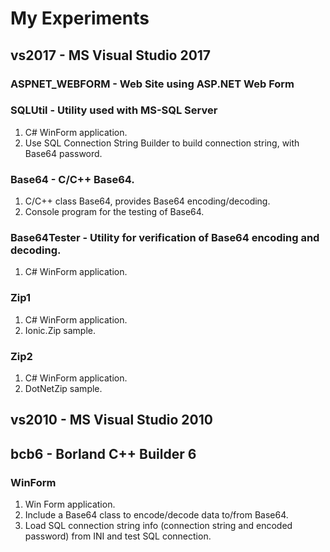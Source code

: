 # My Experiments
## vs2017 - MS Visual Studio 2017
### ASPNET_WEBFORM - Web Site using ASP.NET Web Form
### SQLUtil - Utility used with MS-SQL Server
1. C# WinForm application.
1. Use SQL Connection String Builder to build connection string, with Base64 password.
### Base64 - C/C++ Base64.
1. C/C++ class Base64, provides Base64 encoding/decoding.
1. Console program for the testing of Base64.
### Base64Tester - Utility for verification of Base64 encoding and decoding.
1. C# WinForm application.
### Zip1
1. C# WinForm application.
1. Ionic.Zip sample.
### Zip2
1. C# WinForm application.
1. DotNetZip sample.
## vs2010 - MS Visual Studio 2010
## bcb6 - Borland C++ Builder 6
### WinForm
1. Win Form application.
1. Include a Base64 class to encode/decode data to/from Base64.
1. Load SQL connection string info (connection string and encoded password) from INI and test SQL connection.